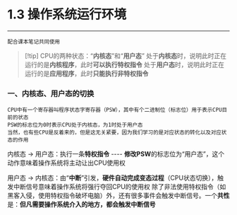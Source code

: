 # 1.3 操作系统运行环境

---

```
配合课本笔记共同使用
```

>[!tip] CPU的两种状态：“**内核态**”和“**用户态**”
>处于**内核态**时，说明此时正在运行的是**内核程序**，此时**可以执行特权指令**
>处于**用户态**时，说明此时正在运行的是**应用程序**，此时**只能执行非特权指令**

### 一、内核态、用户态的切换

```
CPU中有一个寄存器叫程序状态字寄存器（PSW），其中有个二进制位（标志位）用于表示CPU目前的状态
PSW的标志位为0时表示CPU处于内核态，为1时处于用户态
当然，也有些CPU是反着来的，但是这无关紧要，因为我们学习的是对应状态的转化以及对应状态的作用
```

内核态 $\rightarrow$ 用户态：执行一条**特权指令** ---- **修改PSW**的标志位为“用户态”，这个动作意味着操作系统将主动让出CPU使用权

用户态 $\rightarrow$ 内核态：由“**中断**”引发，**硬件自动完成变态过程**（CPU状态切换），触发中断信号意味着操作系统将强行夺回CPU的使用权
	除了非法使用特权指令（如黑客入侵，使用特权指令破坏电脑）外，还有很多事件会触发中断信号。一个**共性**是：**但凡需要操作系统介入的地方，都会触发中断信号**
